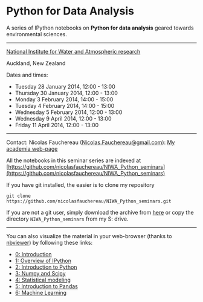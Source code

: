 Python for Data Analysis
========================

A series of IPython notebooks on **Python for data analysis** geared towards environmental sciences.

<hr size=3>

[National Institute for Water and Atmospheric research](http://www.niwa.co.nz) 

Auckland, New Zealand 

Dates and times: 

+ Tuesday 28 January 2014, 12:00 - 13:00
+ Thursday 30 January 2014, 12:00 - 13:00
+ Monday 3 February 2014, 14:00 - 15:00
+ Tuesday 4 February 2014, 14:00 - 15:00
+ Wednesday 5 February 2014, 12:00 - 13:00
+ Wednesday 9 April 2014, 12:00 - 13:00
+ Friday 11 April 2014, 12:00 - 13:00


<hr size=3>

Contact: Nicolas Fauchereau (Nicolas.Fauchereau@gmail.com): [My academia web-page](http://niwa.academia.edu/NicolasFauchereau)

All the notebooks in this seminar series are indexed at [https://github.com/nicolasfauchereau/NIWA_Python_seminars](https://github.com/nicolasfauchereau/NIWA_Python_seminars)

If you have git installed, the easier is to clone my repository 

    git clone https://github.com/nicolasfauchereau/NIWA_Python_seminars.git

If you are not a git user, simply download the archive from [here](https://github.com/nicolasfauchereau/NIWA_Python_seminars/archive/master.zip) or copy the directory `NIWA_Python_seminars` from my S: drive.

---

You can also visualize the material in your web-browser (thanks to [nbviewer](http://nbviewer.ipython.org/)) by following these links: 

+ [0: Introduction](http://nbviewer.ipython.org/github/nicolasfauchereau/NIWA_Python_seminars/blob/master/0_Introduction.ipynb)
+ [1: Overview of IPython](http://nbviewer.ipython.org/github/nicolasfauchereau/NIWA_Python_seminars/blob/master/1_Overview_IPython.ipynb)
+ [2: Introduction to Python](http://nbviewer.ipython.org/github/nicolasfauchereau/NIWA_Python_seminars/blob/master/2_Introduction_to_Python.ipynb)
+ [3: Numpy and Scipy](http://nbviewer.ipython.org/github/nicolasfauchereau/NIWA_Python_seminars/blob/master/3_Numpy_and_Scipy.ipynb)
+ [4: Statistical modeling](http://nbviewer.ipython.org/github/nicolasfauchereau/NIWA_Python_seminars/blob/master/4_Statistical_modelling.ipynb)
+ [5: Introduction to Pandas](http://nbviewer.ipython.org/github/nicolasfauchereau/NIWA_Python_seminars/blob/master/5_Introduction_to_Pandas.ipynb)
+ [6: Machine Learning](http://nbviewer.ipython.org/github/nicolasfauchereau/NIWA_Python_seminars/blob/master/6_Machine_Learning.ipynb)
